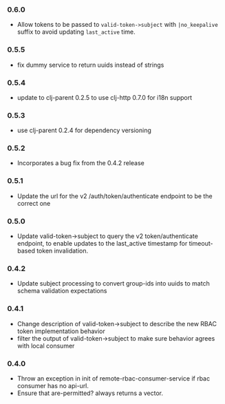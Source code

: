 ### 0.6.0
  * Allow tokens to be passed to `valid-token->subject` with `|no_keepalive` suffix to avoid
    updating `last_active` time.

### 0.5.5
  * fix dummy service to return uuids instead of strings
  
### 0.5.4
  * update to clj-parent 0.2.5 to use clj-http 0.7.0 for i18n support
  
### 0.5.3
  * use clj-parent 0.2.4 for dependency versioning
  
### 0.5.2
  * Incorporates a bug fix from the 0.4.2 release
  
### 0.5.1
  * Update the url for the v2 /auth/token/authenticate endpoint to be the correct one
  
### 0.5.0
  * Update valid-token->subject to query the v2 token/authenticate endpoint, to
    enable updates to the last_active timestamp for timeout-based token
    invalidation.
    
### 0.4.2
  * Update subject processing to convert group-ids into uuids to match schema validation expectations
  
### 0.4.1
  * Change description of valid-token->subject to describe the new RBAC token implementation behavior
  * filter the output of valid-token->subject to make sure behavior agrees with local consumer
  
### 0.4.0
  * Throw an exception in init of remote-rbac-consumer-service if rbac consumer has no api-url.
  * Ensure that are-permitted? always returns a vector.
